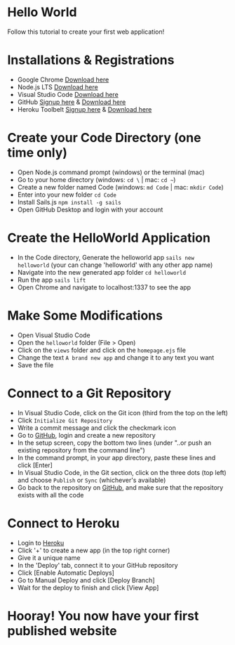 # Hello World
Follow this tutorial to create your first web application!

# Installations & Registrations
- Google Chrome [Download here](https://www.google.com/chrome/browser/desktop/)
- Node.js LTS [Download here](https://nodejs.org/en/)
- Visual Studio Code [Download here](https://code.visualstudio.com/Download)
- GitHub [Signup here](https://github.com/join) & [Download here](https://desktop.github.com/)
- Heroku Toolbelt [Signup here](https://signup.heroku.com/login) & [Download here](https://toolbelt.heroku.com/")
 
# Create your Code Directory (one time only)
- Open Node.js command prompt (windows) or the terminal (mac)
- Go to your home directory (windows: `cd \` | mac: `cd ~`) 
- Create a new folder named Code (windows: `md Code` | mac: `mkdir Code`) 
- Enter into your new folder `cd Code`
- Install Sails.js `npm install -g sails`
- Open GitHub Desktop and login with your account

# Create the HelloWorld Application
- In the Code directory, Generate the helloworld app `sails new helloworld` (your can change 'helloworld' with any other app name)
- Navigate into the new generated app folder `cd helloworld`
- Run the app `sails lift`
- Open Chrome and navigate to localhost:1337 to see the app
 
# Make Some Modifications 
- Open Visual Studio Code
- Open the `helloworld` folder (File > Open)
- Click on the `views` folder and click on the `homepage.ejs` file
- Change the text `A brand new app` and change it to any text you want
- Save the file

# Connect to a Git Repository
- In Visual Studio Code, click on the Git icon (third from the top on the left)
- Click `Initialize Git Repository`
- Write a commit message and click the checkmark icon
- Go to [GitHub](http://github.com), login and create a new repository
- In the setup screen, copy the bottom two lines (under "..or push an existing repository from the command line")
- In the command prompt, in your app directory, paste these lines and click [Enter]
- In Visual Studio Code, in the Git section, click on the three dots (top left) and choose `Publish` or `Sync` (whichever's available)
- Go back to the repository on [GitHub](http://github.com), and make sure that the repository exists with all the code

# Connect to Heroku
- Login to [Heroku](http://heroku.com)
- Click '+' to create a new app (in the top right corner)
- Give it a unique name
- In the 'Deploy' tab, connect it to your GitHub repository
- Click [Enable Automatic Deploys]
- Go to Manual Deploy and click [Deploy Branch]
- Wait for the deploy to finish and click [View App]

# Hooray! You now have your first published website
